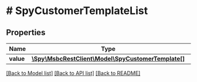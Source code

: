 # # SpyCustomerTemplateList

## Properties

Name | Type | Description | Notes
------------ | ------------- | ------------- | -------------
**value** | [**\Spy\MsbcRestClient\Model\SpyCustomerTemplate[]**](SpyCustomerTemplate.md) |  | [optional]

[[Back to Model list]](../../README.md#models) [[Back to API list]](../../README.md#endpoints) [[Back to README]](../../README.md)
